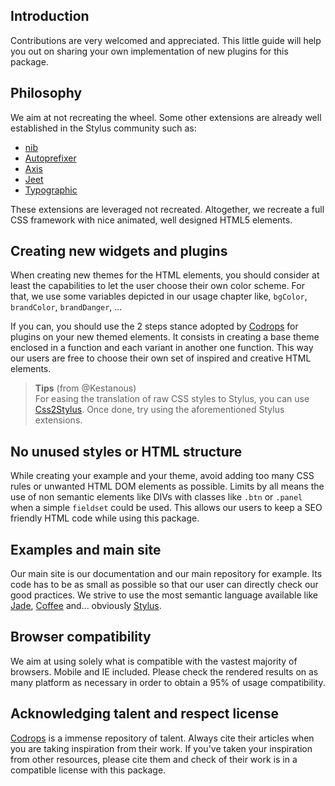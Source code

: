## Introduction
Contributions are very welcomed and appreciated. This little guide will help
you out on sharing your own implementation of new plugins for this package.

## Philosophy
We aim at not recreating the wheel. Some other extensions are already well
established in the Stylus community such as:
* [nib](https://github.com/tj/nib)
* [Autoprefixer](https://github.com/jenius/autoprefixer-stylus)
* [Axis](http://axis.netlify.com/)
* [Jeet](http://jeet.gs/)
* [Typographic](https://github.com/corysimmons/typographic)

These extensions are leveraged not recreated. Altogether, we recreate a full
CSS framework with nice animated, well designed HTML5 elements.

## Creating new widgets and plugins
When creating new themes for the HTML elements, you should consider at least
the capabilities to let the user choose their own color scheme. For that, we
use some variables depicted in our usage chapter like, `bgColor`, `brandColor`,
`brandDanger`, ...

If you can, you should use the 2 steps stance adopted by
[Codrops](http://tympanus.net/codrops/) for plugins on your new themed elements.
It consists in creating a base theme enclosed in a function and each variant in
another one function. This way our users are free to choose their own set of
inspired and creative HTML elements.

> **Tips** (from @Kestanous)<br>
  For easing the translation of raw CSS styles to Stylus, you can use
  [Css2Stylus](http://css2stylus.com/). Once done, try using the aforementioned
  Stylus extensions.

## No unused styles or HTML structure
While creating your example and your theme, avoid adding too many CSS rules
or unwanted HTML DOM elements as possible. Limits by all means the use of non
semantic elements like DIVs with classes like `.btn` or `.panel` when a simple
`fieldset` could be used. This allows our users to keep a SEO friendly HTML
code while using this package.

## Examples and main site
Our main site is our documentation and our main repository for example. Its
code has to be as small as possible so that our user can directly check our
good practices. We strive to use the most semantic language available like
[Jade](http://jade-lang.com/), [Coffee](http://coffeescript.org/) and...
obviously [Stylus](http://stylus-lang.com/).

## Browser compatibility
We aim at using solely what is compatible with the vastest majority of browsers.
Mobile and IE included. Please check the rendered results on as many platform
as necessary in order to obtain a 95% of usage compatibility.

## Acknowledging talent and respect license
[Codrops](http://tympanus.net/codrops/) is a immense repository of talent.
Always cite their articles when you are taking inspiration from their work.
If you've taken your inspiration from other resources, please cite them and
check of their work is in a compatible license with this package.
